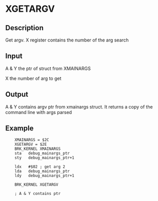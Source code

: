 # XGETARGV 

## Description

Get argv. X register contains the number of the arg search

## Input 

A & Y the ptr of struct from XMAINARGS

X the number of arg to get

## Output

A & Y contains argv ptr from xmainargs struct. It returns a copy of the command line with args parsed

## Example

``` ca65
    XMAINARGS = $2C
    XGETARGV = $2E
    BRK_KERNEL XMAINARGS
    sta   debug_mainargs_ptr
    sty   debug_mainargs_ptr+1

    ldx   #$02 ; get arg 2
    lda   debug_mainargs_ptr
    ldy   debug_mainargs_ptr+1

    BRK_KERNEL XGETARGV

    ; A & Y contains ptr
```


